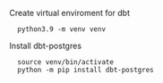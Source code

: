 Create virtual enviroment for dbt

```shell
  python3.9 -m venv venv
```

Install dbt-postgres
```shell
  source venv/bin/activate
  python -m pip install dbt-postgres
```